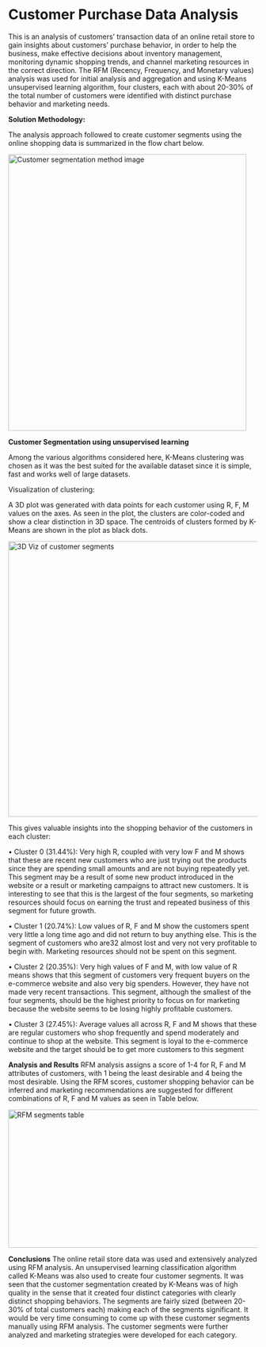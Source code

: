 # Customer Purchase Data Analysis

This is an analysis of customers’ transaction data of an online retail store to gain insights about
customers’ purchase behavior, in order to help the business, make effective decisions about
inventory management, monitoring dynamic shopping trends, and channel marketing resources in
the correct direction. The RFM (Recency, Frequency, and Monetary values) analysis was used for
initial analysis and aggregation and using K-Means unsupervised learning algorithm, four clusters,
each with about 20-30% of the total number of customers were identified with distinct purchase
behavior and marketing needs.

**Solution Methodology:** 

The analysis approach followed to create customer segments using the online shopping data is
summarized in the flow chart below.

<img width="481" height="558" alt="Customer segmentation method image" src="https://github.com/user-attachments/assets/962a43ab-512f-4f5d-92bf-2954c4d3bf47" />

**Customer Segmentation using unsupervised learning**

Among the various algorithms considered here, K-Means clustering was chosen as it was the best suited for the available dataset
since it is simple, fast and works well of large datasets.

Visualization of clustering:

A 3D plot was generated with data points for each customer using R, F, M values on the axes.
As seen in the plot, the clusters are color-coded and show a clear distinction in 3D space. The centroids of clusters formed by K-Means are shown in the plot as black dots.

<img width="587" height="556" alt="3D Viz of customer segments" src="https://github.com/user-attachments/assets/93022fd2-6f52-422a-9ea6-06944f5196f3" />


This gives valuable insights into the shopping behavior of the customers in each cluster:

• Cluster 0 (31.44%): Very high R, coupled with very low F and M shows that these are
recent new customers who are just trying out the products since they are spending small
amounts and are not buying repeatedly yet. This segment may be a result of some new
product introduced in the website or a result or marketing campaigns to attract new
customers. It is interesting to see that this is the largest of the four segments, so marketing
resources should focus on earning the trust and repeated business of this segment for future
growth.

• Cluster 1 (20.74%): Low values of R, F and M show the customers spent very little a long
time ago and did not return to buy anything else. This is the segment of customers who are32
almost lost and very not very profitable to begin with. Marketing resources should not be
spent on this segment.

• Cluster 2 (20.35%): Very high values of F and M, with low value of R means shows that
this segment of customers very frequent buyers on the e-commerce website and also very
big spenders. However, they have not made very recent transactions. This segment,
although the smallest of the four segments, should be the highest priority to focus on for
marketing because the website seems to be losing highly profitable customers.

• Cluster 3 (27.45%): Average values all across R, F and M shows that these are regular
customers who shop frequently and spend moderately and continue to shop at the website.
This segment is loyal to the e-commerce website and the target should be to get more
customers to this segment


**Analysis and Results**
RFM analysis assigns a score of 1-4 for R, F and M attributes of customers, with 1 being the least
desirable and 4 being the most desirable. Using the RFM scores, customer shopping behavior can
be inferred and marketing recommendations are suggested for different combinations of R, F and
M values as seen in Table below.

<img width="600" height="279" alt="RFM segments table" src="https://github.com/user-attachments/assets/9e4e14e6-61d2-4566-ab64-6997c086bde9" />

**Conclusions**
The online retail store data was used and extensively analyzed using RFM analysis. 
An unsupervised learning classification algorithm called K-Means was also used to create four customer segments. It was seen that the customer segmentation created by K-Means was of high quality in the sense that it created four distinct categories with clearly distinct shopping behaviors. The segments are fairly sized (between 20-30% of total customers each) making each of the segments significant. It would be very time consuming to come up with these customer segments manually using RFM analysis. The customer segments were further analyzed and
marketing strategies were developed for each category.

